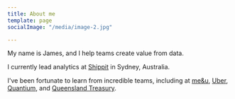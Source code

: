 ```yaml
---
title: About me
template: page
socialImage: "/media/image-2.jpg"

---
```

My name is James, and I help teams create value from data.

I currently lead analytics at [Shippit](shippit.com "Shippit") in Sydney, Australia. 

I've been fortunate to learn from incredible teams, including at [me&u](me&u.com.au "me&u"), [Uber](uber.com "Uber"), [Quantium](quantium.com "Quantium"), and [Queensland Treasury](http://treasury.qld.gov.au/ "Queensland Treasury"). 